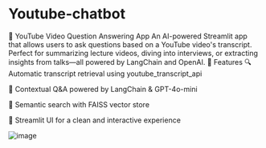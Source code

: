 # Youtube-chatbot
🎥 YouTube Video Question Answering App
An AI-powered Streamlit app that allows users to ask questions based on a YouTube video's transcript. Perfect for summarizing lecture videos, diving into interviews, or extracting insights from talks—all powered by LangChain and OpenAI.
🚀 Features
🔍 Automatic transcript retrieval using youtube_transcript_api

🧠 Contextual Q&A powered by LangChain & GPT-4o-mini

📌 Semantic search with FAISS vector store

🎯 Streamlit UI for a clean and interactive experience

![image](https://github.com/user-attachments/assets/a8dcff29-b936-422f-98cb-1d21adec8ffa)


